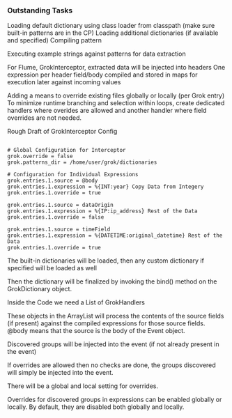 ### Outstanding Tasks ###


Loading default dictionary using class loader from classpath (make sure built-in patterns are in the CP)
Loading additional dictionaries (if available and specified)
Compiling pattern

Executing example strings against patterns for data extraction

For Flume, GrokInterceptor, extracted data will be injected into headers
One expression per header field/body compiled and stored in maps for execution later against incoming values
  
Adding a means to override existing files globally or locally (per Grok entry)
To minimize runtime branching and selection within loops, create dedicated handlers where overides are allowed and another handler where field overrides are not needed.


Rough Draft of GrokInterceptor Config
```

# Global Configuration for Interceptor
grok.override = false
grok.patterns_dir = /home/user/grok/dictionaries

# Configuration for Individual Expressions
grok.entries.1.source = @body
grok.entries.1.expression = %{INT:year} Copy Data from Integery
grok.entries.1.override = true

grok.entries.1.source = dataOrigin
grok.entries.1.expression = %{IP:ip_address} Rest of the Data
grok.entries.1.override = false

grok.entries.1.source = timeField
grok.entries.1.expression = %{DATETIME:original_datetime} Rest of the Data
grok.entries.1.override = true

```

The built-in dictionaries will be loaded, then any custom dictionary if specified will be loaded as well

Then the dictionary will be finalized by invoking the bind() method on the GrokDictionary object.

Inside the Code we need a List of GrokHandlers

These objects in the ArrayList will process the contents of the source fields (if present) against the compiled expressions for those source fields. @body means that the source is the body of the Event object.

Discovered groups will be injected into the event (if not already present in the event)

If overrides are allowed then no checks are done, the groups discovered will simply be injected into the event.

There will be a global and local setting for overrides.

Overrides for discovered groups in expressions can be enabled globally or locally. By default, they are disabled both globally and locally.


